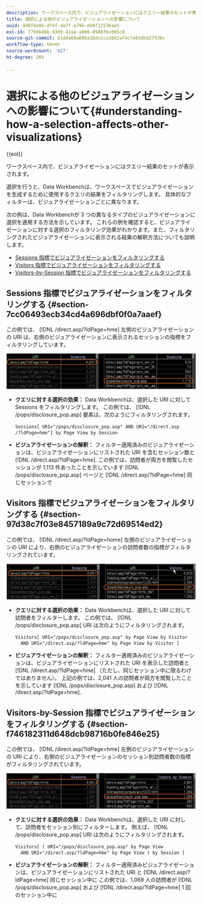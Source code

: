 ```yaml
---
description: ワークスペース内で、ビジュアライゼーションにはクエリー結果のセットが表示されます。
title: 選択による他のビジュアライゼーションへの影響について
uuid: d46f4e8d-df6f-4a7f-a796-eb9f11536ae5
exl-id: 7756646b-9309-41aa-a098-8988f6c065c8
source-git-commit: b1dda69a606a16dccca30d2a74c7e63dbd27936c
workflow-type: tm+mt
source-wordcount: '427'
ht-degree: 26%

---
```


# 選択による他のビジュアライゼーションへの影響について{#understanding-how-a-selection-affects-other-visualizations}

{{eol}}

ワークスペース内で、ビジュアライゼーションにはクエリー結果のセットが表示されます。

選択を行うと、Data Workbenchは、ワークスペースでビジュアライゼーションを生成するために使用するクエリの結果をフィルタリングします。 具体的なフィルターは、ビジュアライゼーションごとに異なります。

次の例は、Data Workbenchが 3 つの異なるタイプのビジュアライゼーションに選択を適用する方法を示しています。 これらの例を確認すると、ビジュアライゼーションに対する選択のフィルタリング効果がわかります。また、フィルタリングされたビジュアライゼーションに表示される結果の解釈方法についても説明します。

* [Sessions 指標でビジュアライゼーションをフィルタリングする](../../../../home/c-get-started/c-vis/c-sel-vis/c-sel-aff-vis.md#section-7cc06493ecb34cd4a696dbf0f0a7aaef)
* [Visitors 指標でビジュアライゼーションをフィルタリングする](../../../../home/c-get-started/c-vis/c-sel-vis/c-sel-aff-vis.md#section-97d38c7f03e8457189a9c72d69514ed2)
* [Visitors-by-Session 指標でビジュアライゼーションをフィルタリングする](../../../../home/c-get-started/c-vis/c-sel-vis/c-sel-aff-vis.md#section-f746182311d648dcb98716b0fe846e25)

## Sessions 指標でビジュアライゼーションをフィルタリングする {#section-7cc06493ecb34cd4a696dbf0f0a7aaef}

この例では、 [!DNL /direct.asp/?ldPage=hme] 左側のビジュアライゼーションの URI は、右側のビジュアライゼーションに表示されるセッションの指標をフィルタリングしています。

![](assets/client-vis1.png)

* **クエリに対する選択の効果：** Data Workbenchは、選択した URI に対して Sessions をフィルタリングします。 この例では、 [!DNL /pops/disclosure_pop.asp] 要素は、次のようにフィルタリングされます。

   ```
   Sessions[ URI="/pops/disclosure_pop.asp" AND URI="/direct.asp
   /?ldPage=hme"] by Page View by Session
   ```

* **ビジュアライゼーションの解釈：** フィルター適用済みのビジュアライゼーションは、ビジュアライゼーションにリストされた URI を含むセッション数と [!DNL /direct.asp/?ldPage=hme]. この例では、訪問者が両方を閲覧したセッションが 1,113 件あったことを示しています [!DNL /pops/disclosure_pop.asp] ページと [!DNL /direct.asp/?ldPage=hme] 同じセッションで

## Visitors 指標でビジュアライゼーションをフィルタリングする {#section-97d38c7f03e8457189a9c72d69514ed2}

この例では、 [!DNL /direct.asp/?ldPage=home] 左側のビジュアライゼーションの URI により、右側のビジュアライゼーションの訪問者数の指標がフィルタリングされています。

![](assets/client-vis2.png)

* **クエリに対する選択の効果：** Data Workbenchは、選択した URI に対して訪問者をフィルターします。 この例では、 [!DNL /pops/disclosure_pop.asp] URI は次のようにフィルタリングされます。

   ```
   Visitors[ URI="/pops/disclosure_pop.asp" by Page View by Visitor 
     AND URI="/direct.asp/?ldPage=hme" by Page View by Visitor ]
   ```

* **ビジュアライゼーションの解釈：** フィルター適用済みのビジュアライゼーションは、ビジュアライゼーションにリストされた URI を表示した訪問者と [!DNL /direct.asp/?ldPage=hme] （ただし、同じセッション中に限るわけではありません）。 上記の例では、2,041 人の訪問者が両方を閲覧したことを示しています [!DNL /pops/disclosure_pop.asp] および [!DNL /direct.asp/?ldPage=hme].

## Visitors-by-Session 指標でビジュアライゼーションをフィルタリングする {#section-f746182311d648dcb98716b0fe846e25}

この例では、 [!DNL /direct.asp/?ldPage=hme] 左側のビジュアライゼーションの URI により、右側のビジュアライゼーションのセッション別訪問者数の指標がフィルタリングされています。

![](assets/client-vis3.png)

* **クエリに対する選択の効果：** Data Workbenchは、選択した URI に対して、訪問者をセッション別にフィルターします。 例えば、 [!DNL /pops/disclosure_pop.asp] URI は次のようにフィルタリングされます。

   ```
   Visitors[ ( URI="/pops/disclosure_pop.asp" by Page View 
     AND URI="/direct.asp/?ldPage=hme" by Page View ) by Session ]
   ```

* **ビジュアライゼーションの解釈：** フィルター適用済みビジュアライゼーションは、ビジュアライゼーションにリストされた URI と [!DNL /direct.asp/?ldPage=hme] 同じセッション中に この例では、1,069 人の訪問者が [!DNL /pops/disclosure_pop.asp] および [!DNL /direct.asp/?ldPage=hme] 1 回のセッション中に
